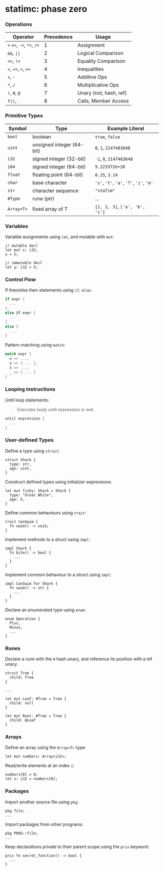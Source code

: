 # statimc: phase zero

### Operations

| Operator | Precedence | Usage 
|----------|------------|------
| `=` `+=`, `-=`, `*=`, `/=` | 1 | Assignment
| `&&`, `\|\|` | 2 | Logical Comparison
| `==`, `!=` | 3 | Equality Comparison
| `<`, `<=`, `>`, `>=` | 4 | Inequalities
| `+`, `-` | 5 | Additive Ops
| `*`, `/` | 6 | Multiplicative Ops
| `!`, `#`, `@` | 7 | Unary (not, hash, ref)
| `f()`, `.` | 8 | Calls, Member Access

### Primitive Types

| Symbol | Type | Example Literal
|--------|------|---------
| `bool` | boolean | `true`, `false`
| `uint` | unsigned integer (64-bit) | `0`, `1`, `2147483648`
| `i32`  | signed integer (32-bit) | `-1`, `0`, `2147483648`
| `i64`  | signed integer (64-bit) | `9.223372e+18`
| `float` | floating point (64-bit) | `0.25`, `3.14`
| `char` | base character | `'s'`, `'t'`, `'a'`, `'T'`, `'i'`, `'m'`
| `str` | character sequence | `"staTim"` 
| `#Type` | rune (ptr) | ...
| `Array<T>` | fixed array of T | `[1, 2, 3]`, `['a', 'b', 'c']`

### Variables

Variable assignments using `let`, and mutable with `mut`:
```
// mutable decl
let mut x: i32;
x = 5;

// immutable decl
let y: i32 = 5;
```

### Control Flow

If then/else then statements using `if`, `else`:

```rs
if expr {
  ...
}
else if expr {
  ...
}
else {
  ...
}
```

Pattern matching using `match`:

```rs
match expr {
  x => ...,
  y => { ... },
  z => ...,
  _ => { ... }
}
```

### Looping instructions

Until loop statements:
> Executes body until expression is met.
```rs
until expression {
  ...
}
```

### User-defined Types

Define a type using `struct`:
```
struct Shark {
  type: str,
  age: uint,
}
```

Construct defined types using initializer expressions:
```
let mut fishy: Shark = Shark {
  type: "Great White",
  age: 5,
}
```

Define common behaviours using `trait`:
```
trait CanSwim {
  fn swim() -> void;
}
```

Implement methods to a struct using `impl`:
```
impl Shark {
  fn bite() -> bool {
    ...
  }
}
```

Implement common behaviour to a struct using `impl`:
```
impl CanSwim for Shark {
  fn swim() -> str { 
    ...
  }
}
```

Declare an enumerated type using `enum`:
```
enum Operation {
  Plus,
  Minus,
  ...
}
```

### Runes

Declare a rune with the `#` hash unary, and reference its position with `@` ref unary:
```
struct Tree {
  child: Tree
}

...

let mut Leaf: #Tree = Tree {
  child: null
}

let mut Root: #Tree = Tree {
  child: @Leaf
}
```

### Arrays

Define an array using the `Array<T>` type:
```
let mut numbers: Array<i32>;
```
Read/write elements at an index `i`:
```
numbers[0] = 0;
let x: i32 = numbers[0];
```

### Packages

Import another source file using `pkg`:

```
pkg file;
...
```

Import packages from other programs:

```
pkg PROG::file;
...
```

Keep declarations private to their parent scope using the `priv` keyword:
```
priv fn secret_function() -> bool {
  ...
}
```
